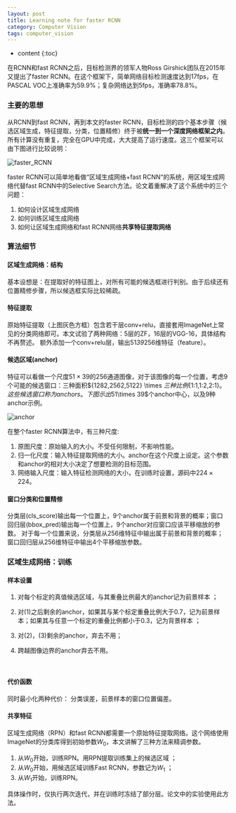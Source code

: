 ```yaml
---
layout: post
title: Learning note for faster RCNN
category: Computer Vision
tags: computer_vision
---
```


* content
{:toc}


在RCNN和fast RCNN之后，目标检测界的领军人物Ross Girshick团队在2015年又提出了faster RCNN。在这个框架下，简单网络目标检测速度达到17fps，在PASCAL VOC上准确率为59.9%；复杂网络达到5fps，准确率78.8%。



### 主要的思想

从RCNN到fast RCNN，再到本文的faster RCNN，目标检测的四个基本步骤（候选区域生成，特征提取，分类，位置精修）终于被**统一到一个深度网络框架之内**。所有计算没有重复，完全在GPU中完成，大大提高了运行速度。这三个框架可以由下图进行比较说明：

![faster_RCNN](/Users/apple/project/xiaogang00.github.io/images/faster_RCNN.png) 

faster RCNN可以简单地看做“区域生成网络+fast RCNN“的系统，用区域生成网络代替fast RCNN中的Selective Search方法。论文着重解决了这个系统中的三个问题： 

1. 如何设计区域生成网络 
2. 如何训练区域生成网络 
3. 如何让区域生成网络和fast RCNN网络**共享特征提取网络**



### 算法细节

#### 区域生成网络：结构

基本设想是：在提取好的特征图上，对所有可能的候选框进行判别。由于后续还有位置精修步骤，所以候选框实际比较稀疏。 



#### 特征提取

原始特征提取（上图灰色方框）包含若干层conv+relu，直接套用ImageNet上常见的分类网络即可。本文试验了两种网络：5层的ZF，16层的VGG-16，具体结构不再赘述。 额外添加一个conv+relu层，输出51*39*256维特征（feature）。



#### 候选区域(anchor)

特征可以看做一个尺度$51\times 39$的256通道图像，对于该图像的每一个位置，考虑9个可能的候选窗口：三种面积${1282,2562,5122} \times $三种比例${1:1,1:2,2:1}$。这些候选窗口称为anchors。下图示出$51\times 39$个anchor中心，以及9种anchor示例。 

![anchor](/Users/apple/project/xiaogang00.github.io/images/anchor.png)

在整个faster RCNN算法中，有三种尺度:

1. 原图尺度：原始输入的大小。不受任何限制，不影响性能。 
2. 归一化尺度：输入特征提取网络的大小。anchor在这个尺度上设定。这个参数和anchor的相对大小决定了想要检测的目标范围。 
3. 网络输入尺度：输入特征检测网络的大小，在训练时设置，源码中$224\times 224$。



#### 窗口分类和位置精修

分类层(cls_score)输出每一个位置上，9个anchor属于前景和背景的概率；窗口回归层(bbox_pred)输出每一个位置上，9个anchor对应窗口应该平移缩放的参数。 对于每一个位置来说，分类层从256维特征中输出属于前景和背景的概率；窗口回归层从256维特征中输出4个平移缩放参数。



### 区域生成网络：训练

#### 样本设置

1. 对每个标定的真值候选区域，与其重叠比例最大的anchor记为前景样本 ；

2. 对(1)之后剩余的anchor，如果其与某个标定重叠比例大于0.7，记为前景样本；如果其与任意一个标定的重叠比例都小于0.3，记为背景样本 ；

3. 对(2)，(3)剩余的anchor，弃去不用；

4. 跨越图像边界的anchor弃去不用。

   ​

#### 代价函数

同时最小化两种代价： 分类误差，前景样本的窗口位置偏差。



#### 共享特征

区域生成网络（RPN）和fast RCNN都需要一个原始特征提取网络。这个网络使用ImageNet的分类库得到初始参数$W_0$，本文讲解了三种方法来精调参数。

1. 从$W_0$开始，训练RPN。用RPN提取训练集上的候选区域 ；
2. 从$W_0$开始，用候选区域训练Fast RCNN，参数记为$W_1$ ；
3. 从$W_1$开始，训练RPN。

具体操作时，仅执行两次迭代，并在训练时冻结了部分层。论文中的实验使用此方法。
